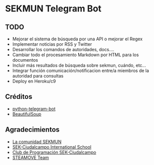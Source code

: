 # SEKMUN Telegram Bot 

TODO
--------
* Mejorar el sistema de búsqueda por una API o mejorar el Regex
* Implementar noticias por RSS y Twitter
* Desarrollar los comandos de autoridades, docs....
* Cambiar todo el procesamiento Markdown por HTML para los documentos
* Incluir más resultados de búsqueda sobre sekmun, cuándo, etc...
* Integrar función comunicación/notificacion entre/a miembros de la autoridad para consultas 
* Deploy en Heroku/c9

Créditos
--------
* [python-telegram-bot](https://github.com/python-telegram-bot/python-telegram-bot)
* [BeautifulSoup](https://code.launchpad.net/beautifulsoup)

Agradecimientos
--------
* [La comunidad SEKMUN](http://sekmun.blogsek.es/)
* [SEK-Ciudalcampo International School](http://ciudalcampo.sek.es/)
* [Club de Programación SEK-Ciudalcampo](http://code-sekcc.ml)
* [STEAMOVE Team](http://github.com/margobra8)
